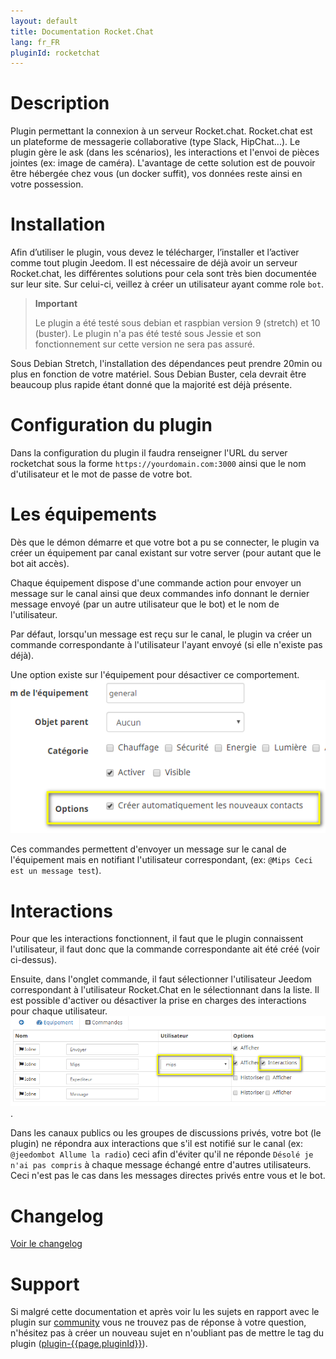 ```yaml
---
layout: default
title: Documentation Rocket.Chat
lang: fr_FR
pluginId: rocketchat
---
```


# Description

Plugin permettant la connexion à un serveur Rocket.chat. Rocket.chat est un plateforme de messagerie collaborative (type Slack, HipChat...).
Le plugin gère le ask (dans les scénarios), les interactions et l'envoi de pièces jointes (ex: image de caméra).
L'avantage de cette solution est de pouvoir être hébergée chez vous (un docker suffit), vos données reste ainsi en votre possession.

# Installation

Afin d’utiliser le plugin, vous devez le télécharger, l’installer et l’activer comme tout plugin Jeedom.
Il est nécessaire de déjà avoir un serveur Rocket.chat, les différentes solutions pour cela sont très bien documentée sur leur site.
Sur celui-ci, veillez à créer un utilisateur ayant comme role `bot`.

> **Important**
>
> Le plugin a été testé sous debian et raspbian version 9 (stretch) et 10 (buster).
> Le plugin n'a pas été testé sous Jessie et son fonctionnement sur cette version ne sera pas assuré.

Sous Debian Stretch, l'installation des dépendances peut prendre 20min ou plus en fonction de votre matériel.
Sous Debian Buster, cela devrait être beaucoup plus rapide étant donné que la majorité est déjà présente.

# Configuration du plugin

Dans la configuration du plugin il faudra renseigner l'URL du server rocketchat sous la forme `https://yourdomain.com:3000` ainsi que le nom d'utilisateur et le mot de passe de votre bot.

# Les équipements

Dès que le démon démarre et que votre bot a pu se connecter, le plugin va créer un équipement par canal existant sur votre server (pour autant que le bot ait accès).

Chaque équipement dispose d'une commande action pour envoyer un message sur le canal ainsi que deux commandes info donnant le dernier message envoyé (par un autre utilisateur que le bot) et le nom de l'utilisateur.

Par défaut, lorsqu'un message est reçu sur le canal, le plugin va créer un commande correspondante à l'utilisateur l'ayant envoyé (si elle n'existe pas déjà).

Une option existe sur l'équipement pour désactiver ce comportement.
![Config équipement](../images/device.png "Config équipement")

Ces commandes permettent d'envoyer un message sur le canal de l'équipement mais en notifiant l'utilisateur correspondant, (ex: `@Mips Ceci est un message test`).

# Interactions

Pour que les interactions fonctionnent, il faut que le plugin connaissent l'utilisateur, il faut donc que la commande correspondante ait été créé (voir ci-dessus).

Ensuite, dans l'onglet commande, il faut sélectionner l'utilisateur Jeedom correspondant à l'utilisateur Rocket.Chat en le sélectionnant dans la liste. Il est possible d'activer ou désactiver la prise en charges des interactions pour chaque utilisateur.
![Commandes](../images/commands.png "Commandes").

Dans les canaux publics ou les groupes de discussions privés, votre bot (le plugin) ne répondra aux interactions que s'il est notifié sur le canal (ex: `@jeedombot Allume la radio`) ceci afin d'éviter qu'il ne réponde `Désolé je n'ai pas compris` à chaque message échangé entre d'autres utilisateurs.
Ceci n'est pas le cas dans les messages directes privés entre vous et le bot.

# Changelog

[Voir le changelog](./changelog)

# Support

Si malgré cette documentation et après voir lu les sujets en rapport avec le plugin sur [community]({{site.forum}}/tags/plugin-{{page.pluginId}}) vous ne trouvez pas de réponse à votre question, n'hésitez pas à créer un nouveau sujet en n'oubliant pas de mettre le tag du plugin ([plugin-{{page.pluginId}}]({{site.forum}}/tags/plugin-{{page.pluginId}})).
